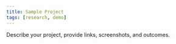 ```yaml
---
title: Sample Project
tags: [research, demo]
---
```


Describe your project, provide links, screenshots, and outcomes.


